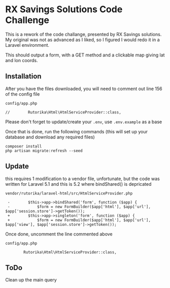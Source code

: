 # RX Savings Solutions Code Challenge

This is a rework of the code challange, presented by RX Savings solutions.  My original was not as advanced as I liked, so I figured I would redo it in a Laravel environment.

This should output a form, with a GET method and a clickable map giving lat and lon coords.


## Installation

After you have the files downloaded, you will need to comment out line 156 of the config file

`config/app.php`
```
//        Rutorika\Html\HtmlServiceProvider::class,
```

Please don't forget to update/create your `.env`, use `.env.example` as a base

Once that is done, run the following commands (this will set up your database and download any required files)
```
composer install
php artisan migrate:refresh --seed
```

## Update

this requires 1 modification to a vendor file, unfortunate, but the code was written for Laravel 5.1 and this is 5.2 where bindShared() is depricated

`vendor/rutorika/laravel-html/src/HtmlServiceProvider.php`
```
 -        $this->app->bindShared('form', function ($app) {
 -            $form = new FormBuilder($app['html'], $app['url'], $app['session.store']->getToken());
 +        $this->app->singleton('form', function ($app) {
 +            $form = new FormBuilder($app['html'], $app['url'], $app['view'], $app['session.store']->getToken());
```

Once done, uncomment the line commented above 

`config/app.php`
```
        Rutorika\Html\HtmlServiceProvider::class,
```

## ToDo
Clean up the main query
